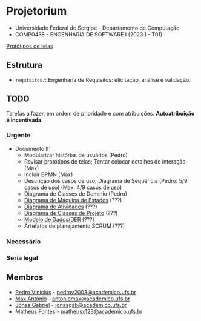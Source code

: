 # Projetorium

* Universidade Federal de Sergipe - Departamento de Computação
* COMP0438 - ENGENHARIA DE SOFTWARE I (2023.1 - T01)

[Protótipos de telas](https://www.figma.com/files/team/1262194734143804841/shardpegasus17's-team?fuid=1262194729814672455)

## Estrutura

* `requisitos/`: Engenharia de Requisitos: elicitação, análise e validação.

## TODO

Tarefas a fazer, em ordem de prioridade e com atribuições. **Autoatribuição é
incentivada**.

### Urgente

* Documento II:
  * Modularizar histórias de usuários (Pedro)
  * Revisar protótipos de telas; Tentar colocar detalhes de interação (Max)
  * Incluir BPMN (Max)
  * Descrição dos casos de uso; Diagrama de Sequência (Pedro: 5/9 casos de uso)
    (Max: 4/9 casos de uso)
  * Diagrama de Classes de Domínio (Pedro)
  * [Diagrama de Máquina de Estados](https://plantuml.com/state-diagram) (???)
  * [Diagrama de Atividades](https://plantuml.com/activity-diagram-beta) (???)
  * [Diagrama de Classes de Projeto](https://plantuml.com/class-diagram) (???)
  * [Modelo de Dados/DER](https://plantuml.com/ie-diagram) (???)
  * Artefatos de planejamento SCRUM (???)

### Necessário

### Seria legal



## Membros

* [Pedro Vinícius](https://github.com/Pedro-V) - [pedrov2003@academico.ufs.br](mailto:pedrov2003@acadeimoc.ufs.br)
* [Max Antônio](https://github.com/Max-Antonio) - [antoniomax@academico.ufs.br](mailto:antoniomax@academico.ufs.br)
* [Jonas Gabriel](https://github.com/jonasgabrieel) - [jonasgab@academico.ufs.br](mailto:jonasgab@academico.ufs.br)
* [Matheus Fontes](https://github.com/Ultedad) - [matheusx123@academico.ufs.br](mailto:matheusx123@academico.ufs.br)
